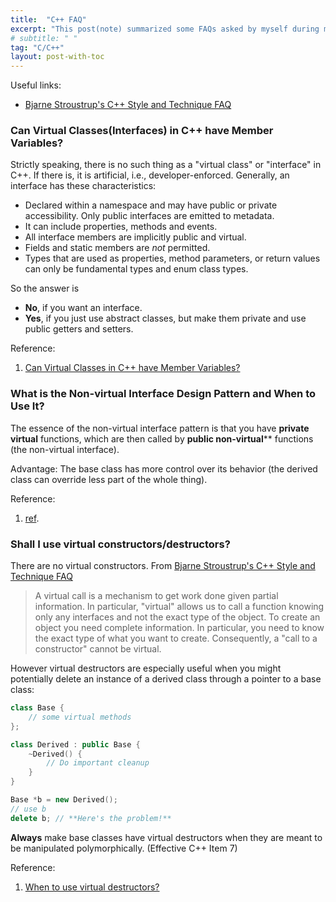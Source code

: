 ```yaml
---
title:  "C++ FAQ"
excerpt: "This post(note) summarized some FAQs asked by myself during my working experiences."
# subtitle: " "
tag: "C/C++"
layout: post-with-toc
---
```


Useful links:

- [Bjarne Stroustrup's C++ Style and Technique FAQ](https://www.stroustrup.com/bs_faq2.html)

### Can Virtual Classes(Interfaces) in C++ have Member Variables?

Strictly speaking, there is no such thing as a "virtual class" or "interface" in C++. If there is, it is artificial, i.e., developer-enforced. Generally, an interface has these characteristics:

- Declared within a namespace and may have public or private accessibility. Only public interfaces are emitted to metadata.
- It can include properties, methods and events.
- All interface members are implicitly public and virtual.
- Fields and static members are *not* permitted.
- Types that are used as properties, method parameters, or return values can only be fundamental types and enum class types.

So the answer is

- **No**, if you want an interface.
- **Yes**, if you just use abstract classes, but make them private and use public getters and setters.

Reference:

1. [Can Virtual Classes in C++ have Member Variables?
](https://stackoverflow.com/questions/6052131/can-virtual-classes-in-c-have-member-variables)

### What is the Non-virtual Interface Design Pattern and When to Use It?

The essence of the non-virtual interface pattern is that you have **private virtual** functions, which are then called by **public non-virtual**** functions (the non-virtual interface).

Advantage: The base class has more control over its behavior (the derived class can override less part of the whole thing).

Reference:

1. [ref](https://stackoverflow.com/questions/6481260/non-virtual-interface-design-pattern-in-c-c).

### Shall I use virtual constructors/destructors?

There are no virtual constructors. From [Bjarne Stroustrup's C++ Style and Technique FAQ](https://www.stroustrup.com/bs_faq2.html#virtual-ctor)

> A virtual call is a mechanism to get work done given partial information. In particular, "virtual" allows us to call a function knowing only any interfaces and not the exact type of the object. To create an object you need complete information. In particular, you need to know the exact type of what you want to create. Consequently, a "call to a constructor" cannot be virtual.

However virtual destructors are especially useful when you might potentially delete an instance of a derived class through a pointer to a base class:

```c++
class Base {
    // some virtual methods
};

class Derived : public Base {
    ~Derived() {
        // Do important cleanup
    }
}

Base *b = new Derived();
// use b
delete b; // **Here's the problem!**
```

**Always** make base classes have virtual destructors when they are meant to be manipulated polymorphically. (Effective C++ Item 7)

Reference:

1. [When to use virtual destructors?](https://stackoverflow.com/questions/461203/when-to-use-virtual-destructors)
